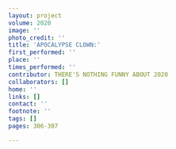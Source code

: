 ```yaml
---
layout: project
volume: 2020
image: ''
photo_credit: ''
title: 'APOCALYPSE CLOWN:'
first_performed: ''
place: ''
times_performed: ''
contributor: THERE'S NOTHING FUNNY ABOUT 2020
collaborators: []
home: ''
links: []
contact: ''
footnote: ''
tags: []
pages: 306-307

---
```




